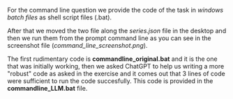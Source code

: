 For the command line question we provide the code of the task in *windows batch files* as shell script files (.bat). 

After that we moved the two file along the *series.json* file in the desktop and then we run them from the prompt command line as you can
see in the screenshot file (*command_line_screenshot.png*). 

The first rudimentary code is **commandline_original.bat** and it is the one that was initially working, then we asked ChatGPT to help us
writing a more "robust" code as asked in the exercise and it comes out that 3 lines of code were sufficient to run the code
succesfully. This code is provided in the **commandline_LLM.bat** file.
